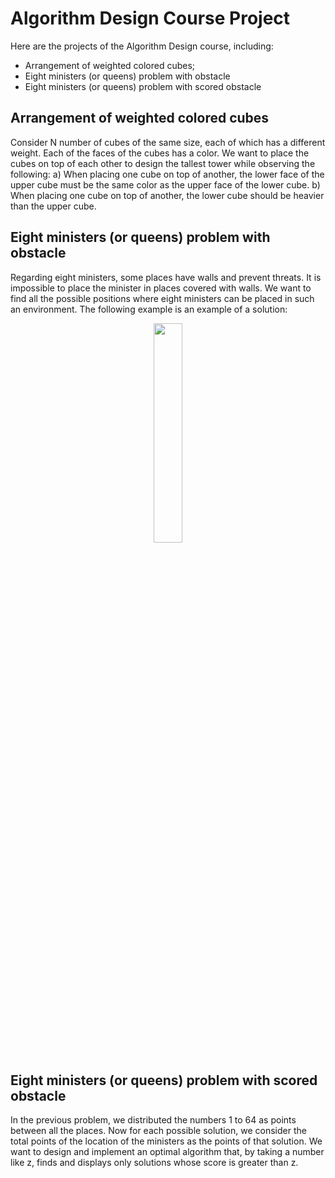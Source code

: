 # Algorithm Design Course Project
Here are the projects of the Algorithm Design course, including:
* Arrangement of weighted colored cubes;
* Eight ministers (or queens) problem with obstacle
* Eight ministers (or queens) problem with scored obstacle

##  Arrangement of weighted colored cubes
Consider N number of cubes of the same size, each of which has a different weight. Each of the faces of the cubes has a color. We want to place the cubes on top of each other to design the tallest tower while observing the following:
a) When placing one cube on top of another, the lower face of the upper cube must be the same color as the upper face of the lower cube.
b) When placing one cube on top of another, the lower cube should be heavier than the upper cube.

## Eight ministers (or queens) problem with obstacle
Regarding eight ministers, some places have walls and prevent threats. It is impossible to place the minister in places covered with walls. We want to find all the possible positions where eight ministers can be placed in such an environment. The following example is an example of a solution:

<p align="center">
<img src="https://user-images.githubusercontent.com/93929227/204458807-e77c6f1a-7366-444c-8936-c67b403ff53a.png" width="30%" height="30%">
<p/>

## Eight ministers (or queens) problem with scored obstacle
In the previous problem, we distributed the numbers 1 to 64 as points between all the places. Now for each possible solution, we consider the total points of the location of the ministers as the points of that solution. We want to design and implement an optimal algorithm that, by taking a number like z, finds and displays only solutions whose score is greater than z.
